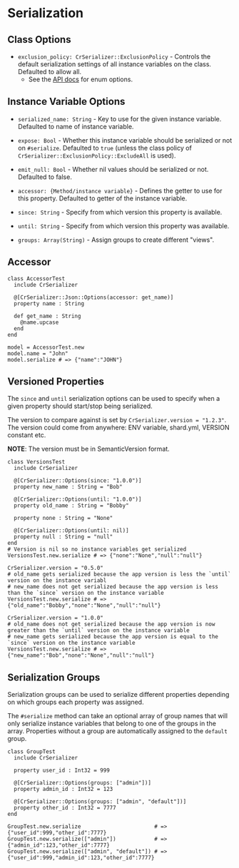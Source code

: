 # Serialization

## Class Options
* `exclusion_policy: CrSerializer::ExclusionPolicy` - Controls the default serialization settings of all instance variables on the class.  Defaulted to allow all.
  * See the [API docs](https://blacksmoke16.github.io/CrSerializer/CrSerializer/ExclusionPolicy.html) for enum options.

## Instance Variable Options
* `serialized_name: String` - Key to use for the given instance variable.  Defaulted to name of instance variable.
* `expose: Bool` - Whether this instance variable should be serialized or not on `#serialize`.  Defaulted to `true` (unless the class policy of `CrSerializer::ExclusionPolicy::ExcludeAll` is used).
* `emit_null: Bool` - Whether nil values should be serialized or not.  Defaulted to false.
* `accessor: {Method/instance variable}` - Defines the getter to use for this property.  Defaulted to getter of the instance variable.
* `since: String` - Specify from which version this property is available.
* `until: String` - Specify from which version this property was available.

* `groups: Array(String)` - Assign groups to create different "views".

## Accessor
```crystal
class AccessorTest
  include CrSerializer

  @[CrSerializer::Json::Options(accessor: get_name)]
  property name : String

  def get_name : String
    @name.upcase
  end
end

model = AccessorTest.new
model.name = "John"
model.serialize # => {"name":"JOHN"}
```

## Versioned Properties

The `since` and `until` serialization options can be used to specify when a given property should start/stop being serialized.

The version to compare against is set by `CrSerializer.version = "1.2.3"`.  The version could come from anywhere: ENV variable, shard.yml, VERSION constant etc.  

**NOTE**: The version must be in SemanticVersion format.

```crystal
class VersionsTest
  include CrSerializer

  @[CrSerializer::Options(since: "1.0.0")]
  property new_name : String = "Bob"

  @[CrSerializer::Options(until: "1.0.0")]
  property old_name : String = "Bobby"

  property none : String = "None"

  @[CrSerializer::Options(until: nil)]
  property null : String = "null"
end
# Version is nil so no instance variables get serialized
VersionsTest.new.serialize # => {"none":"None","null":"null"}

CrSerializer.version = "0.5.0"
# old_name gets serialized because the app version is less the `until` version on the instance variabl
# new_name does not get serialized because the app version is less than the `since` version on the instance variable
VersionsTest.new.serialize # => {"old_name":"Bobby","none":"None","null":"null"}

CrSerializer.version = "1.0.0"
# old_name does not get serialized because the app version is now greater than the `until` version on the instance variable
# new_name gets serialized because the app version is equal to the `since` version on the instance variable
VersionsTest.new.serialize # => {"new_name":"Bob","none":"None","null":"null"}
```

## Serialization Groups

Serialization groups can be used to serialize different properties depending on which groups each property was assigned.

The `#serialize` method can take an optional array of group names that will only serialize instance variables that belong to one of the groups in the array.  Properties without a group are automatically assigned to the `default` group. 

```Crystal
class GroupTest
  include CrSerializer

  property user_id : Int32 = 999

  @[CrSerializer::Options(groups: ["admin"])]
  property admin_id : Int32 = 123

  @[CrSerializer::Options(groups: ["admin", "default"])]
  property other_id : Int32 = 7777
end

GroupTest.new.serialize                       # => {"user_id":999,"other_id":7777}
GroupTest.new.serialize(["admin"])            # => {"admin_id":123,"other_id":7777}
GroupTest.new.serialize(["admin", "default"]) # => {"user_id":999,"admin_id":123,"other_id":7777}
```

